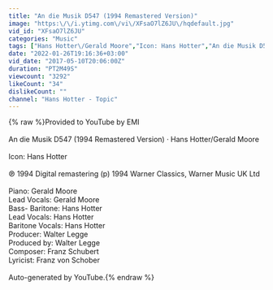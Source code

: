 ```yaml
---
title: "An die Musik D547 (1994 Remastered Version)"
image: "https:\/\/i.ytimg.com\/vi\/XFsaO7lZ6JU\/hqdefault.jpg"
vid_id: "XFsaO7lZ6JU"
categories: "Music"
tags: ["Hans Hotter\/Gerald Moore","Icon: Hans Hotter","An die Musik D547"]
date: "2022-01-26T19:16:36+03:00"
vid_date: "2017-05-10T20:06:00Z"
duration: "PT2M49S"
viewcount: "3292"
likeCount: "34"
dislikeCount: ""
channel: "Hans Hotter - Topic"
---
```

{% raw %}Provided to YouTube by EMI<br /><br />An die Musik D547 (1994 Remastered Version) · Hans Hotter/Gerald Moore<br /><br />Icon: Hans Hotter<br /><br />℗ 1994 Digital remastering (p) 1994 Warner Classics, Warner Music UK Ltd<br /><br />Piano: Gerald Moore<br />Lead  Vocals: Gerald Moore<br />Bass- Baritone: Hans Hotter<br />Lead  Vocals: Hans Hotter<br />Baritone  Vocals: Hans Hotter<br />Producer: Walter Legge<br />Produced by: Walter Legge<br />Composer: Franz Schubert<br />Lyricist: Franz von Schober<br /><br />Auto-generated by YouTube.{% endraw %}
